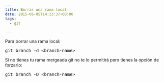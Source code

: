 ```yaml
---
title: Borrar una rama local
date: 2015-06-05T14:33:37+00:00
tags:
  - git

---
```

Para borrar una rama local:

<pre class="lang:sh decode:true ">git branch -d &lt;branch-name&gt;</pre>

Si no tienes tu rama mergeada git no te lo permitirá pero tienes la opción de forzarlo:

<pre class="lang:sh decode:true">git branch -D &lt;branch-name&gt;</pre>
